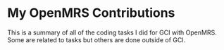 # My OpenMRS Contributions
This is a summary of all of the coding tasks I did for GCI with OpenMRS. Some are related to tasks but others are done outside of GCI.
